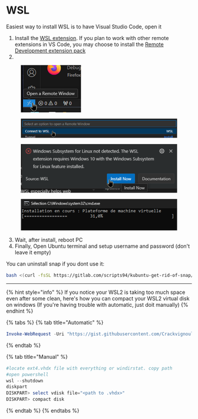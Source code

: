 # WSL

Easiest way to install WSL is to have Visual Studio Code, open it

1. Install the [WSL extension](https://marketplace.visualstudio.com/items?itemName=ms-vscode-remote.remote-wsl). If you plan to work with other remote extensions in VS Code, you may choose to install the [Remote Development extension pack](https://aka.ms/vscode-remote/download/extension)
2.

<figure><img src="../../.gitbook/assets/image (4).png" alt=""><figcaption></figcaption></figure>

<figure><img src="../../.gitbook/assets/image (5).png" alt=""><figcaption></figcaption></figure>

<figure><img src="../../.gitbook/assets/image (7).png" alt=""><figcaption></figcaption></figure>

<figure><img src="../../.gitbook/assets/image (10).png" alt=""><figcaption></figcaption></figure>

3. Wait, after install, reboot PC
4. Finally, Open Ubuntu terminal and setup username and password (don't leave it empty)



You can uninstall snap if you dont use it:

```bash
bash <(curl -fsSL https://gitlab.com/scripts94/kubuntu-get-rid-of-snap/-/raw/main/Kubuntu_get_rid_of_Snap.sh)
```

***

{% hint style="info" %}
If you notice your WSL2 is taking too much space even after some clean, here's how you can compact your WSL2 virtual disk on windows (If you're having trouble with automatic, just doit manually)
{% endhint %}

{% tabs %}
{% tab title="Automatic" %}
```powershell
Invoke-WebRequest -Uri "https://gist.githubusercontent.com/Crackvignoule/fb858118c2b373369741ac084c6c3d45/raw/7598671681ec3513d9c27931d9730f57639f1436/compact-wsl2.ps1" -OutFile "$env:TEMP\compact-wsl2.ps1"; powershell -ExecutionPolicy Bypass -File "$env:TEMP\compact-wsl2.ps1"
```
{% endtab %}

{% tab title="Manual" %}
```powershell
#locate ext4.vhdx file with everything or windirstat. copy path
#open powershell
wsl --shutdown
diskpart
DISKPART> select vdisk file="<path to .vhdx>"
DISKPART> compact disk
```
{% endtab %}
{% endtabs %}
